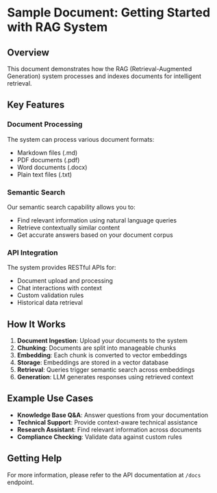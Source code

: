 # Sample Document: Getting Started with RAG System

## Overview
This document demonstrates how the RAG (Retrieval-Augmented Generation) system processes and indexes documents for intelligent retrieval.

## Key Features

### Document Processing
The system can process various document formats:
- Markdown files (.md)
- PDF documents (.pdf)
- Word documents (.docx)
- Plain text files (.txt)

### Semantic Search
Our semantic search capability allows you to:
- Find relevant information using natural language queries
- Retrieve contextually similar content
- Get accurate answers based on your document corpus

### API Integration
The system provides RESTful APIs for:
- Document upload and processing
- Chat interactions with context
- Custom validation rules
- Historical data retrieval

## How It Works

1. **Document Ingestion**: Upload your documents to the system
2. **Chunking**: Documents are split into manageable chunks
3. **Embedding**: Each chunk is converted to vector embeddings
4. **Storage**: Embeddings are stored in a vector database
5. **Retrieval**: Queries trigger semantic search across embeddings
6. **Generation**: LLM generates responses using retrieved context

## Example Use Cases

- **Knowledge Base Q&A**: Answer questions from your documentation
- **Technical Support**: Provide context-aware technical assistance
- **Research Assistant**: Find relevant information across documents
- **Compliance Checking**: Validate data against custom rules

## Getting Help
For more information, please refer to the API documentation at `/docs` endpoint.
